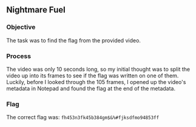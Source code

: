 ## Nightmare Fuel
### Objective
The task was to find the flag from the provided video.
### Process
The video was only 10 seconds long, so my initial thought was to split the video up into its frames to see if the flag was written on one of them.
Luckily, before I looked through the 105 frames, I opened up the video's metadata in Notepad and found the flag at the end of the metadata.
### Flag
The correct flag was: `fh453n3fk45b384gm$&%#fjksdfmo94853ff`

